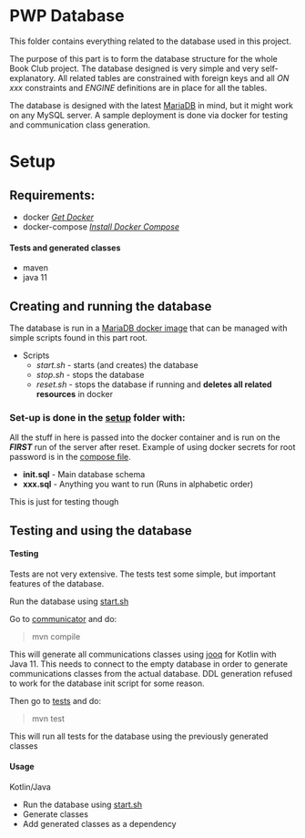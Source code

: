# PWP Database

This folder contains everything related to the database used in this project.

The purpose of this part is to form the database structure for the whole Book Club project. The database designed is
very simple and very self-explanatory. All related tables are constrained with foreign keys and all *ON xxx* constraints
and *ENGINE* definitions are in place for all the tables.

The database is designed with the latest [MariaDB](https://mariadb.org/) in mind, but it might work on any MySQL server.
A sample deployment is done via docker for testing and communication class generation.

# Setup

## Requirements:

* docker *[Get Docker](https://docs.docker.com/get-docker/)*
* docker-compose *[Install Docker Compose](https://docs.docker.com/compose/install/)*

#### Tests and generated classes

* maven
* java 11

## Creating and running the database

The database is run in a [MariaDB docker image](https://hub.docker.com/_/mariadb) that can be managed with simple
scripts found in this part root.

* Scripts
    * _*start.sh*_ - starts (and creates) the database
    * _*stop.sh*_ - stops the database
    * _*reset.sh*_ - stops the database if running and __deletes all related resources__ in docker

### Set-up is done in the [setup](setup) folder with:

All the stuff in here is passed into the docker container and is run on the ___FIRST___ run of the server after reset.
Example of using docker secrets for root password is in the [compose file](docker-compose.yml).

* __init.sql__ - Main database schema
* __xxx.sql__ - Anything you want to run (Runs in alphabetic order)

This is just for testing though

## Testing and using the database

#### Testing

Tests are not very extensive. The tests test some simple, but important features of the database.

Run the database using [start.sh](start.sh)

Go to [communicator](communicator) and do:
> mvn compile

This will generate all communications classes using [jooq](https://www.jooq.org/) for Kotlin with Java 11. This needs to
connect to the empty database in order to generate communications classes from the actual database. DDL
generation refused to work for the database init script for some reason.

Then go to [tests](communicator/generated) and do:
> mvn test

This will run all tests for the database using the previously generated classes

#### Usage

Kotlin/Java

* Run the database using [start.sh](start.sh)
* Generate classes
* Add generated classes as a dependency
